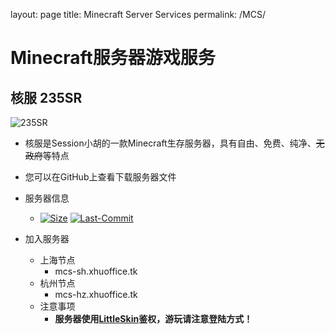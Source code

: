 layout: page
title: Minecraft Server Services
permalink: /MCS/

# Minecraft服务器游戏服务

## 核服 235SR

![235SR][235SR-ICON]

- 核服是Session小胡的一款Minecraft生存服务器，具有自由、免费、纯净、~~无政府~~等特点

- 您可以在GitHub上查看下载服务器文件

- 服务器信息
  - [![Size][235SR-Size]][235SR-GO] [![Last-Commit][235SR-Commit]][235SR-Go]

- 加入服务器
  - 上海节点
    - mcs-sh.xhuoffice.tk
  - 杭州节点
    - mcs-hz.xhuoffice.tk
  - 注意事项
    - **服务器使用[LittleSkin][LittleSkin]鉴权，游玩请注意登陆方式！**

[235SR-ICON]: https://github.com/SessionHu/sessionhu.github.io/raw/main/images/235SR.png "235SR"
[235SR-Size]: https://img.shields.io/github/repo-size/SessionHu/235SR?label=服务器体积&style=flat-square "Size"
[235SR-Go]: https://github.com/SessionHu/235SR
[235SR-Commit]: https://img.shields.io/github/last-commit/SessionHu/235SR?label=%E4%B8%8A%E6%AC%A1%E6%9B%B4%E6%96%B0&style=flat-square "Last Commit"
[LittleSkin]: https://littleskin.cn "LittleSkin网站"
